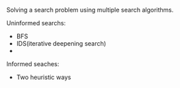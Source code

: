 Solving a search problem using multiple search algorithms.

Uninformed searchs:
- BFS
- IDS(iterative deepening search)
- 
Informed seaches:
- Two heuristic ways
